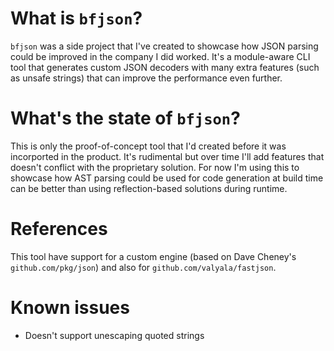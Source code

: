 # What is `bfjson`?
`bfjson` was a side project that I've created to showcase how JSON parsing could be improved in the company I did worked.
It's a module-aware CLI tool that generates custom JSON decoders with many extra features (such as unsafe strings) that can improve the performance even further.

# What's the state of `bfjson`?
This is only the proof-of-concept tool that I'd created before it was incorported in the product.
It's rudimental but over time I'll add features that doesn't conflict with the proprietary solution.
For now I'm using this to showcase how AST parsing could be used for code generation at build time can be better than using reflection-based solutions during runtime.

# References
This tool have support for a custom engine (based on Dave Cheney's `github.com/pkg/json`) and also for `github.com/valyala/fastjson`.

# Known issues
- Doesn't support unescaping quoted strings
